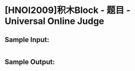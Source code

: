 # [HNOI2009]积木Block - 题目 - Universal Online Judge


## Sample Input: 
```

```

## Sample Output: 
```

```
